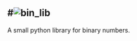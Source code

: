 #![bin_lib](https://github.com/nonn-a/bin_lib.py/assets/86384221/197bbc2a-d3b3-465f-953f-701190f71bae)
----------------------------------------------------------------------------------
A small python library for binary numbers.
